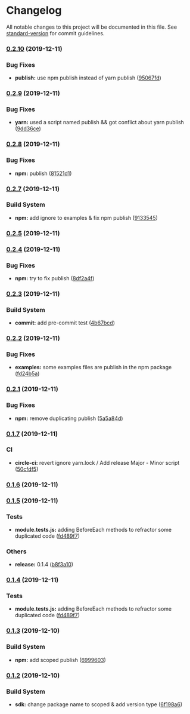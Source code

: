 # Changelog

All notable changes to this project will be documented in this file. See [standard-version](https://github.com/conventional-changelog/standard-version) for commit guidelines.

### [0.2.10](https://github.com/Stun3R/nuxt-strapi-sdk/compare/v0.2.9...v0.2.10) (2019-12-11)


### Bug Fixes

* **publish:** use npm publish instead of yarn publish ([95067fd](https://github.com/Stun3R/nuxt-strapi-sdk/commit/95067fdf95f600d2b9a7923cf94e7db201a87005))

### [0.2.9](https://github.com/Stun3R/nuxt-strapi-sdk/compare/v0.2.8...v0.2.9) (2019-12-11)


### Bug Fixes

* **yarn:** used a script named publish && got conflict about yarn publish ([9dd36ce](https://github.com/Stun3R/nuxt-strapi-sdk/commit/9dd36ce91c908c18b041f90eb52ae11b7d36990a))

### [0.2.8](https://github.com/Stun3R/nuxt-strapi-sdk/compare/v0.2.7...v0.2.8) (2019-12-11)


### Bug Fixes

* **npm:** publish ([81521d1](https://github.com/Stun3R/nuxt-strapi-sdk/commit/81521d1a9ad262ddd1c0890bf43d2e998be602ab))

### [0.2.7](https://github.com/Stun3R/nuxt-strapi-sdk/compare/v0.2.5...v0.2.7) (2019-12-11)


### Build System

* **npm:** add ignore to examples & fix npm publish ([9133545](https://github.com/Stun3R/nuxt-strapi-sdk/commit/9133545f45d194b73759f036bf50c853c048db24))

### [0.2.5](https://github.com/Stun3R/nuxt-strapi-sdk/compare/v0.2.4...v0.2.5) (2019-12-11)

### [0.2.4](https://github.com/Stun3R/nuxt-strapi-sdk/compare/v0.2.3...v0.2.4) (2019-12-11)


### Bug Fixes

* **npm:** try to fix publish ([8df2a4f](https://github.com/Stun3R/nuxt-strapi-sdk/commit/8df2a4f34141e7f9ad6acb6ac5fbfe7fc687548d))

### [0.2.3](https://github.com/Stun3R/nuxt-strapi-sdk/compare/v0.2.2...v0.2.3) (2019-12-11)


### Build System

* **commit:** add pre-commit test ([4b67bcd](https://github.com/Stun3R/nuxt-strapi-sdk/commit/4b67bcd1a9ae6e7031a9b3f5aa9cd642f0d91aae))

### [0.2.2](https://github.com/Stun3R/nuxt-strapi-sdk/compare/v0.2.1...v0.2.2) (2019-12-11)


### Bug Fixes

* **examples:** some examples files are publish in the npm package ([fd24b5a](https://github.com/Stun3R/nuxt-strapi-sdk/commit/fd24b5a3c90cfaa74563fd5ec239d666af7aa103))

### [0.2.1](https://github.com/Stun3R/nuxt-strapi-sdk/compare/v0.1.7...v0.2.1) (2019-12-11)


### Bug Fixes

* **npm:** remove duplicating publish ([5a5a84d](https://github.com/Stun3R/nuxt-strapi-sdk/commit/5a5a84d745349ccd11668022944daf0a79781a0a))

### [0.1.7](https://github.com/Stun3R/nuxt-strapi-sdk/compare/v0.1.6...v0.1.7) (2019-12-11)


### CI

* **circle-ci:** revert ignore yarn.lock / Add release Major - Minor script ([50cfdf5](https://github.com/Stun3R/nuxt-strapi-sdk/commit/50cfdf5b33b47b4213218d23576bf2cda2e77f4a))

### [0.1.6](https://github.com/Stun3R/nuxt-strapi-sdk/compare/v0.1.5...v0.1.6) (2019-12-11)

### [0.1.5](https://github.com/Stun3R/nuxt-strapi-sdk/compare/v0.1.3...v0.1.5) (2019-12-11)


### Tests

* **module.tests.js:** adding BeforeEach methods to refractor some duplicated code ([fd489f7](https://github.com/Stun3R/nuxt-strapi-sdk/commit/fd489f71b839d7a92056e618fa5d77bd7dd69360))


### Others

* **release:** 0.1.4 ([b8f3a10](https://github.com/Stun3R/nuxt-strapi-sdk/commit/b8f3a1077f433e4babd98518214ba83a6d96bc80))

### [0.1.4](https://github.com/Stun3R/nuxt-strapi-sdk/compare/v0.1.3...v0.1.4) (2019-12-11)


### Tests

* **module.tests.js:** adding BeforeEach methods to refractor some duplicated code ([fd489f7](https://github.com/Stun3R/nuxt-strapi-sdk/commit/fd489f71b839d7a92056e618fa5d77bd7dd69360))

### [0.1.3](https://github.com/Stun3R/nuxt-strapi-sdk/compare/v0.1.2...v0.1.3) (2019-12-10)


### Build System

* **npm:** add scoped publish ([6999603](https://github.com/Stun3R/nuxt-strapi-sdk/commit/699960343ab4534417f7b2c2178c23144021a57c))

### [0.1.2](https://github.com/Stun3R/nuxt-strapi-sdk/compare/v0.1.1...v0.1.2) (2019-12-10)


### Build System

* **sdk:** change package name to scoped & add version type ([6f198a6](https://github.com/Stun3R/nuxt-strapi-sdk/commit/6f198a66fb1c3f816328f3581d17555d09fddbcb))
